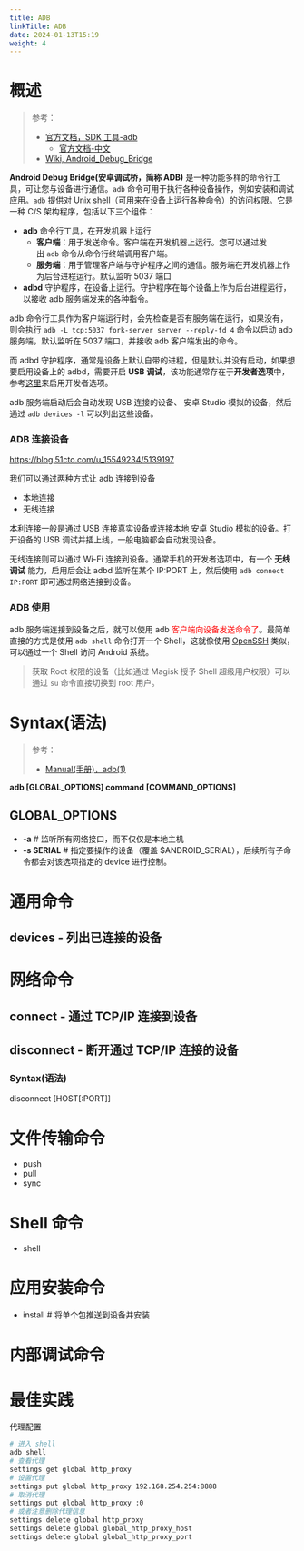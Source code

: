 ```yaml
---
title: ADB
linkTitle: ADB
date: 2024-01-13T15:19
weight: 4
---
```


# 概述

> 参考：
>
> - [官方文档，SDK 工具-adb](https://developer.android.com/tools/adb)
>   - [官方文档-中文](https://developer.android.com/studio/command-line/adb?hl=zh-cn)
> - [Wiki, Android_Debug_Bridge](https://en.wikipedia.org/wiki/Android_Debug_Bridge)

**Android Debug Bridge(安卓调试桥，简称 ADB)** 是一种功能多样的命令行工具，可让您与设备进行通信。`adb` 命令可用于执行各种设备操作，例如安装和调试应用。`adb` 提供对 Unix shell（可用来在设备上运行各种命令）的访问权限。它是一种 C/S 架构程序，包括以下三个组件：

- **adb** 命令行工具，在开发机器上运行
  - **客户端**：用于发送命令。客户端在开发机器上运行。您可以通过发出 `adb` 命令从命令行终端调用客户端。
  - **服务端**：用于管理客户端与守护程序之间的通信。服务端在开发机器上作为后台进程运行。默认监听 5037 端口
- **adbd** 守护程序，在设备上运行。守护程序在每个设备上作为后台进程运行，以接收 adb 服务端发来的各种指令。

adb 命令行工具作为客户端运行时，会先检查是否有服务端在运行，如果没有，则会执行 `adb -L tcp:5037 fork-server server --reply-fd 4` 命令以启动 adb 服务端，默认监听在 5037 端口，并接收 adb 客户端发出的命令。

而 adbd 守护程序，通常是设备上默认自带的进程，但是默认并没有启动，如果想要启用设备上的 adbd，需要开启 **USB 调试**，该功能通常存在于**开发者选项**中，参考[这里](https://developer.android.com/studio/debug/dev-options?hl=zh-cn#enable)来启用开发者选项。

adb 服务端启动后会自动发现 USB 连接的设备、 安卓 Studio 模拟的设备，然后通过 `adb devices -l` 可以列出这些设备。

### ADB 连接设备

https://blog.51cto.com/u_15549234/5139197

我们可以通过两种方式让 adb 连接到设备

- 本地连接
- 无线连接

本利连接一般是通过 USB 连接真实设备或连接本地 安卓 Studio 模拟的设备。打开设备的 USB 调试并插上线，一般电脑都会自动发现设备。

无线连接则可以通过 Wi-Fi 连接到设备。通常手机的开发者选项中，有一个 **无线调试** 能力，启用后会让 adbd 监听在某个 IP:PORT 上，然后使用 `adb connect IP:PORT` 即可通过网络连接到设备。

### ADB 使用

adb 服务端连接到设备之后，就可以使用 adb <font color="#ff0000">客户端向设备发送命令了</font>。最简单直接的方式是使用 `adb shell` 命令打开一个 Shell，这就像使用 [OpenSSH](/docs/4.数据通信/Utility/OpenSSH/OpenSSH.md) 类似，可以通过一个 Shell 访问 Android 系统。

> 获取 Root 权限的设备（比如通过 Magisk 授予 Shell 超级用户权限）可以通过 `su` 命令直接切换到 root 用户。

# Syntax(语法)

> 参考：
>
> - [Manual(手册)，adb(1)](https://android.googlesource.com/platform/packages/modules/adb/+/refs/heads/master/docs/user/adb.1.md)

**adb [GLOBAL_OPTIONS] command [COMMAND_OPTIONS]**

## GLOBAL_OPTIONS

- **-a** # 监听所有网络接口，而不仅仅是本地主机
- **-s SERIAL** # 指定要操作的设备（覆盖 $ANDROID_SERIAL），后续所有子命令都会对该选项指定的 device 进行控制。

# 通用命令

## devices - 列出已连接的设备

# 网络命令

## connect - 通过 TCP/IP 连接到设备

## disconnect - 断开通过 TCP/IP 连接的设备

### Syntax(语法)

disconnect [HOST[:PORT]]

# 文件传输命令

  - push
  - pull
  - sync

# Shell 命令

  - shell

# 应用安装命令

  - install # 将单个包推送到设备并安装

# 内部调试命令


# 最佳实践

代理配置

```bash
# 进入 shell
adb shell
# 查看代理
settings get global http_proxy
# 设置代理
settings put global http_proxy 192.168.254.254:8888
# 取消代理
settings put global http_proxy :0
# 或者注意删除代理信息
settings delete global http_proxy
settings delete global global_http_proxy_host
settings delete global global_http_proxy_port
```


